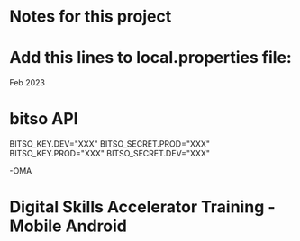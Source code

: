 # Notes for this project
# Add this lines to local.properties file:

Feb 2023

# bitso API
BITSO_KEY.DEV=\"XXX\"
BITSO_SECRET.PROD=\"XXX\"
BITSO_KEY.PROD=\"XXX\"
BITSO_SECRET.DEV=\"XXX\"

-OMA


# Digital Skills Accelerator Training - Mobile Android